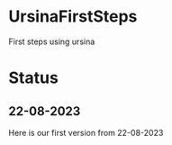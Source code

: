 # UrsinaFirstSteps
 First steps using ursina

# Status

## 22-08-2023

Here is our first version from 22-08-2023



